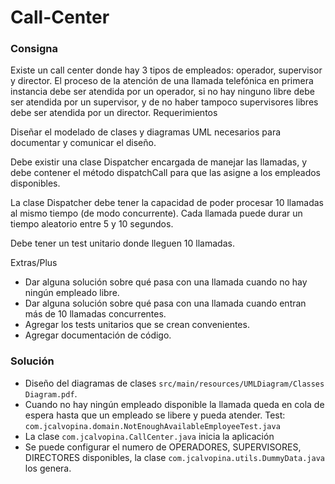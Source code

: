 # Call-Center

### Consigna

Existe un call center donde hay 3 tipos de empleados: operador,
supervisor y director. El proceso de la atención de una llamada
telefónica en primera instancia debe ser atendida por un operador, si
no hay ninguno libre debe ser atendida por un supervisor, y de no
haber tampoco supervisores libres debe ser atendida por un director.
Requerimientos

Diseñar el modelado de clases y diagramas UML necesarios
para documentar y comunicar el diseño.

Debe existir una clase Dispatcher encargada de manejar las
llamadas, y debe contener el método dispatchCall para que las
asigne a los empleados disponibles.

La clase Dispatcher debe tener la capacidad de poder procesar
10 llamadas al mismo tiempo (de modo concurrente).
Cada llamada puede durar un tiempo aleatorio entre 5 y 10
segundos.

Debe tener un test unitario donde lleguen 10 llamadas.

Extras/Plus
* Dar alguna solución sobre qué pasa con una llamada cuando no hay ningún empleado libre.
* Dar alguna solución sobre qué pasa con una llamada cuando entran más de 10 llamadas concurrentes.
* Agregar los tests unitarios que se crean convenientes.
* Agregar documentación de código.


### Solución

* Diseño del diagramas de clases `src/main/resources/UMLDiagram/Classes Diagram.pdf`.
* Cuando no hay ningún empleado disponible la llamada queda en cola de espera hasta que un empleado se libere y pueda atender. Test: `com.jcalvopina.domain.NotEnoughAvailableEmployeeTest.java`
* La clase `com.jcalvopina.CallCenter.java` inicia la aplicación
* Se puede configurar el numero de OPERADORES, SUPERVISORES, DIRECTORES disponibles, la clase `com.jcalvopina.utils.DummyData.java` los genera.